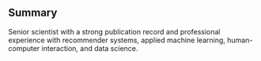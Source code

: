 Summary
-------

Senior scientist with a strong publication record and professional experience with recommender systems, applied machine learning, human-computer interaction, and data science.
